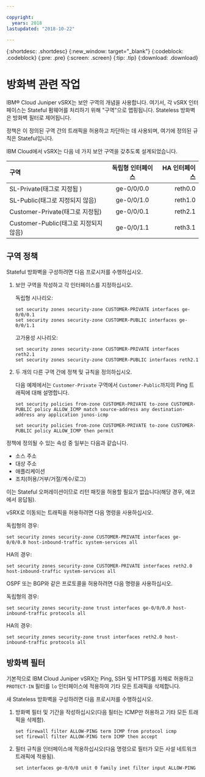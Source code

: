 ```yaml
---

copyright:
  years: 2018
lastupdated: "2018-10-22"

---
```


{:shortdesc: .shortdesc}
{:new_window: target="_blank"}
{:codeblock: .codeblock}
{:pre: .pre}
{:screen: .screen}
{:tip: .tip}
{:download: .download}

# 방화벽 관련 작업
IBM® Cloud Juniper vSRX는 보안 구역의 개념을 사용합니다. 여기서, 각 vSRX 인터페이스는 Stateful 펌웨어를 처리하기 위해 "구역"으로 맵핑됩니다. Stateless 방화벽은 방화벽 필터로 제어됩니다. 

정책은 이 정의된 구역 간의 트래픽을 허용하고 차단하는 데 사용되며, 여기에 정의된 규칙은 Stateful입니다. 

IBM Cloud에서 vSRX는 다음 네 가지 보안 구역을 갖추도록 설계되었습니다. 

| 구역                     | 독립형 인터페이스    | HA 인터페이스|
| :---                     |        :----:        |         ---: |
| SL-Private(태그로 지정됨 )  | ge-0/0/0.0           | reth0.0      |
| SL-Public(태그로 지정되지 않음) | ge-0/0/1.0           | reth1.0      |
| Customer-Private(태그로 지정됨) | ge-0/0/0.1           | reth2.1      |
| Customer-Public(태그로 지정되지 않음) | ge-0/0/1.1           | reth3.1      |

## 구역 정책
Stateful 방화벽을 구성하려면 다음 프로시저를 수행하십시오.

1. 보안 구역을 작성하고 각 인터페이스를 지정하십시오.

	독립형 시나리오:
	```
	set security zones security-zone CUSTOMER-PRIVATE interfaces ge-0/0/0.1
	set security zones security-zone CUSTOMER-PUBLIC interfaces ge-0/0/1.1
	```
	고가용성 시나리오:
	```
	set security zones security-zone CUSTOMER-PRIVATE interfaces reth2.1
	set security zones security-zone CUSTOMER-PUBLIC interfaces reth2.1
	```
2. 두 개의 다른 구역 간에 정책 및 규칙을 정의하십시오.

	다음 예제에서는 `Customer-Private` 구역에서 `Customer-Public`까지의 Ping 트래픽에 대해 설명합니다.

	```
	set security policies from-zone CUSTOMER-PRIVATE to-zone CUSTOMER-PUBLIC policy ALLOW_ICMP match source-address any destination-address any application junos-icmp

	set security policies from-zone CUSTOMER-PRIVATE to-zone CUSTOMER-PUBLIC policy ALLOW_ICMP then permit
	```

정책에 정의될 수 있는 속성 중 일부는 다음과 같습니다.

* 소스 주소
* 대상 주소
* 애플리케이션
* 조치(허용/거부/거절/계수/로그)

이는 Stateful 오퍼레이션이므로 리턴 패킷을 허용할 필요가 없습니다(해당 경우, 에코에서 응답됨). 

vSRX로 이동되는 트래픽을 허용하려면 다음 명령을 사용하십시오.

독립형의 경우:
```
set security zones security-zone CUSTOMER-PRIVATE interfaces ge-0/0/0.0 host-inbound-traffic system-services all
```
HA의 경우:
```
set security zones security-zone CUSTOMER-PRIVATE interfaces reth2.0 host-inbound-traffic system-services all
```

OSPF 또는 BGP와 같은 프로토콜을 허용하려면 다음 명령을 사용하십시오.

독립형의 경우:
```
set security zones security-zone trust interfaces ge-0/0/0.0 host-inbound-traffic protocols all
```
HA의 경우:
```
set security zones security-zone trust interfaces reth2.0 host-inbound-traffic protocols all
```

## 방화벽 필터
기본적으로 IBM Cloud Juniper vSRX는 Ping, SSH 및 HTTPS를 자체로 허용하고 `PROTECT-IN` 필터를 `lo` 인터페이스에 적용하여 기타 모든 트래픽을 삭제합니다.

새 Stateless 방화벽을 구성하려면 다음 프로시저를 수행하십시오.

1. 방화벽 필터 및 기간을 작성하십시오(다음 필터는 ICMP만 허용하고 기타 모든 트래픽을 삭제함).
	```
	set firewall filter ALLOW-PING term ICMP from protocol icmp
	set firewall filter ALLOW-PING term ICMP then accept
	```

2. 필터 규칙을 인터페이스에 적용하십시오(다음 명령으로 필터가 모든 사설 네트워크 트래픽에 적용됨).
	```
	set interfaces ge-0/0/0 unit 0 family inet filter input ALLOW-PING
	```
